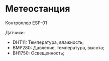 # Метеостанция

Контроллер ESP-01

Датчики:
- DHT11: Температура, влажность;
- BMP280: Давление, температура, высота;
- BH1750: Освещенность;

